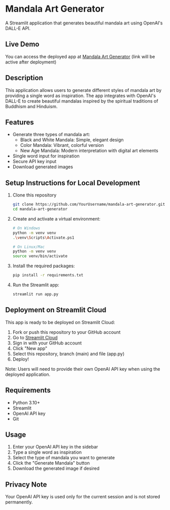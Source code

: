 # Mandala Art Generator

A Streamlit application that generates beautiful mandala art using OpenAI's DALL-E API.

## Live Demo

You can access the deployed app at [Mandala Art Generator](https://mandala-art-generator.streamlit.app) (link will be active after deployment)

## Description

This application allows users to generate different styles of mandala art by providing a single word as inspiration. The app integrates with OpenAI's DALL-E to create beautiful mandalas inspired by the spiritual traditions of Buddhism and Hinduism.

## Features

- Generate three types of mandala art:
  - Black and White Mandala: Simple, elegant design
  - Color Mandala: Vibrant, colorful version
  - New Age Mandala: Modern interpretation with digital art elements
- Single word input for inspiration
- Secure API key input
- Download generated images

## Setup Instructions for Local Development

1. Clone this repository
   ```bash
   git clone https://github.com/YourUsername/mandala-art-generator.git
   cd mandala-art-generator
   ```

2. Create and activate a virtual environment:
   ```bash
   # On Windows
   python -m venv venv
   .\venv\Scripts\Activate.ps1
   
   # On Linux/Mac
   python -m venv venv
   source venv/bin/activate
   ```

3. Install the required packages:
   ```bash
   pip install -r requirements.txt
   ```

4. Run the Streamlit app:
   ```bash
   streamlit run app.py
   ```

## Deployment on Streamlit Cloud

This app is ready to be deployed on Streamlit Cloud:

1. Fork or push this repository to your GitHub account
2. Go to [Streamlit Cloud](https://streamlit.io/cloud)
3. Sign in with your GitHub account
4. Click "New app"
5. Select this repository, branch (main) and file (app.py)
6. Deploy!

Note: Users will need to provide their own OpenAI API key when using the deployed application.

## Requirements

- Python 3.10+
- Streamlit
- OpenAI API key
- Git

## Usage

1. Enter your OpenAI API key in the sidebar
2. Type a single word as inspiration
3. Select the type of mandala you want to generate
4. Click the "Generate Mandala" button
5. Download the generated image if desired

## Privacy Note

Your OpenAI API key is used only for the current session and is not stored permanently. 